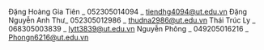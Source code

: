 Đặng Hoàng Gia Tiên _ 052305014094 _ tiendhg4094@ut.edu.vn
Đặng Nguyễn Anh Thư_ 052305012986 _ thudna2986@ut.edu.vn
Thái Trúc Ly _ 068305003839 _ lytt3839@ut.edu.vn
Nguyễn Phông _ 049205016216 _ Phongn6216@ut.edu.vn

